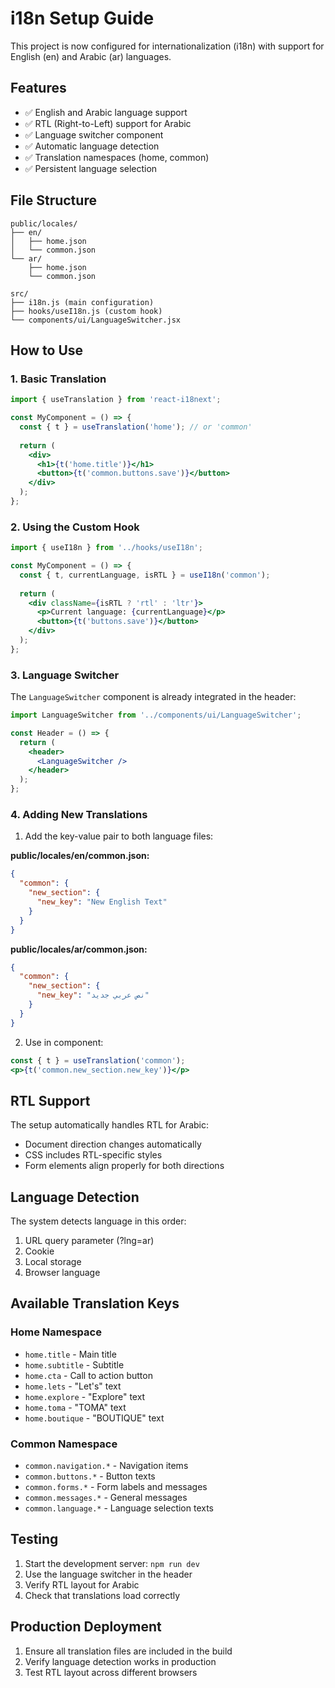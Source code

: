 # i18n Setup Guide

This project is now configured for internationalization (i18n) with support for English (en) and Arabic (ar) languages.

## Features

- ✅ English and Arabic language support
- ✅ RTL (Right-to-Left) support for Arabic
- ✅ Language switcher component
- ✅ Automatic language detection
- ✅ Translation namespaces (home, common)
- ✅ Persistent language selection

## File Structure

```
public/locales/
├── en/
│   ├── home.json
│   └── common.json
└── ar/
    ├── home.json
    └── common.json

src/
├── i18n.js (main configuration)
├── hooks/useI18n.js (custom hook)
└── components/ui/LanguageSwitcher.jsx
```

## How to Use

### 1. Basic Translation

```jsx
import { useTranslation } from 'react-i18next';

const MyComponent = () => {
  const { t } = useTranslation('home'); // or 'common'
  
  return (
    <div>
      <h1>{t('home.title')}</h1>
      <button>{t('common.buttons.save')}</button>
    </div>
  );
};
```

### 2. Using the Custom Hook

```jsx
import { useI18n } from '../hooks/useI18n';

const MyComponent = () => {
  const { t, currentLanguage, isRTL } = useI18n('common');
  
  return (
    <div className={isRTL ? 'rtl' : 'ltr'}>
      <p>Current language: {currentLanguage}</p>
      <button>{t('buttons.save')}</button>
    </div>
  );
};
```

### 3. Language Switcher

The `LanguageSwitcher` component is already integrated in the header:

```jsx
import LanguageSwitcher from '../components/ui/LanguageSwitcher';

const Header = () => {
  return (
    <header>
      <LanguageSwitcher />
    </header>
  );
};
```

### 4. Adding New Translations

1. Add the key-value pair to both language files:

**public/locales/en/common.json:**
```json
{
  "common": {
    "new_section": {
      "new_key": "New English Text"
    }
  }
}
```

**public/locales/ar/common.json:**
```json
{
  "common": {
    "new_section": {
      "new_key": "نص عربي جديد"
    }
  }
}
```

2. Use in component:
```jsx
const { t } = useTranslation('common');
<p>{t('common.new_section.new_key')}</p>
```

## RTL Support

The setup automatically handles RTL for Arabic:
- Document direction changes automatically
- CSS includes RTL-specific styles
- Form elements align properly for both directions

## Language Detection

The system detects language in this order:
1. URL query parameter (?lng=ar)
2. Cookie
3. Local storage
4. Browser language

## Available Translation Keys

### Home Namespace
- `home.title` - Main title
- `home.subtitle` - Subtitle
- `home.cta` - Call to action button
- `home.lets` - "Let's" text
- `home.explore` - "Explore" text
- `home.toma` - "TOMA" text
- `home.boutique` - "BOUTIQUE" text

### Common Namespace
- `common.navigation.*` - Navigation items
- `common.buttons.*` - Button texts
- `common.forms.*` - Form labels and messages
- `common.messages.*` - General messages
- `common.language.*` - Language selection texts

## Testing

1. Start the development server: `npm run dev`
2. Use the language switcher in the header
3. Verify RTL layout for Arabic
4. Check that translations load correctly

## Production Deployment

1. Ensure all translation files are included in the build
2. Verify language detection works in production
3. Test RTL layout across different browsers
